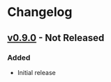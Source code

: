 # Changelog

## [v0.9.0](https://github.com/nfaiz/dbtoolbar/releases/tag/v0.9.0) - Not Released

### Added
- Initial release
